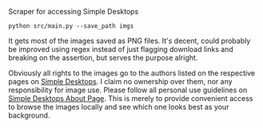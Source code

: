 Scraper for accessing Simple Desktops

```
python src/main.py --save_path imgs
```

It gets most of the images saved as PNG files. It's decent, could probably be improved using regex instead of just flagging download links and breaking on the assertion, but serves the purpose alright.

Obviously all rights to the images go to the authors listed on the respective pages on [Simple Desktops](http://simpledesktops.com). I claim no ownership over them, nor any responsibility for image use. Please follow all personal use guidelines on [Simple Desktops About Page](http://simpledesktops.com/about/). This is merely to provide convenient access to browse the images locally and see which one looks best as your background. 
